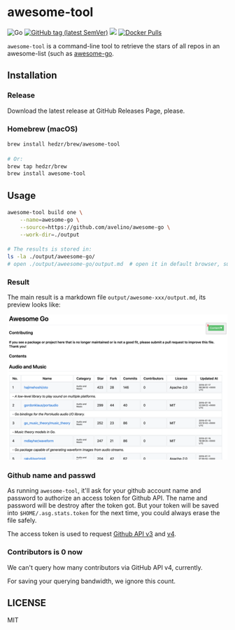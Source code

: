 # awesome-tool

![Go](https://github.com/hedzr/awesome-tool/workflows/Go/badge.svg)
[![GitHub tag (latest SemVer)](https://img.shields.io/github/tag/hedzr/awesome-tool.svg?label=release)](https://github.com/hedzr/awesome-tool/releases)
[![](https://img.shields.io/badge/go-dev-green)](https://pkg.go.dev/github.com/hedzr/awesome-tool)
[![Docker Pulls](https://img.shields.io/docker/pulls/hedzr/awesome-tool.svg)]()


<!--
[![Build Status](https://travis-ci.com/hedzr/awesome-tool.svg?branch=master)](https://travis-ci.com/hedzr/awesome-tool)
-->

`awesome-tool` is a command-line tool to retrieve the stars of all repos in an awesome-list (such as [awesome-go](https://github.com/avelino/awesome-go).



## Installation

### Release

Download the latest release at GitHub Releases Page, please.

### Homebrew (macOS)

```bash
brew install hedzr/brew/awesome-tool

# Or:
brew tap hedzr/brew
brew install awesome-tool
```

## Usage

```bash
awesome-tool build one \
    --name=awesome-go \
    --source=https://github.com/avelino/awesome-go \
    --work-dir=./output

# The results is stored in:
ls -la ./output/aweesome-go/
# open ./output/aweesome-go/output.md  # open it in default browser, such as chrome, ...
```

<!-- TODO

```bash
awesome-tool build all \
    --name=awesome \
    --topic=https://github.com/topics/awesome \
    --work-dir=./output
```

-->



### Result

The main result is a markdown file `output/awesome-xxx/output.md`, its preview looks like:

![ago-mkd-preview](docs/images/ago-mkd-preview.png)





### Github name and passwd

As running `awesome-tool`, it'll ask for your github account name and password to authorize an access token for Github API. The name and password will be destroy after the token got. But your token will be saved into `$HOME/.asg.stats.token` for the next time, you could always erase the file safely.

The access token is used to request [Github API v3](https://developer.github.com/v3/) and [v4](https://developer.github.com/v4/).


### Contributors is 0 now

We can't query how many contributors via GitHub API v4, currently.

For saving your querying bandwidth, we ignore this count.


## LICENSE

MIT

